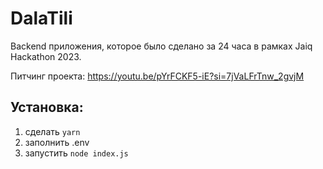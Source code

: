 # DalaTili

Backend приложения, которое было сделано за 24 часа в рамках Jaiq Hackathon 2023.

Питчинг проекта:
https://youtu.be/pYrFCKF5-iE?si=7jVaLFrTnw_2gvjM

## Установка:

1. сделать `yarn`
2. заполнить .env
3. запустить `node index.js`
